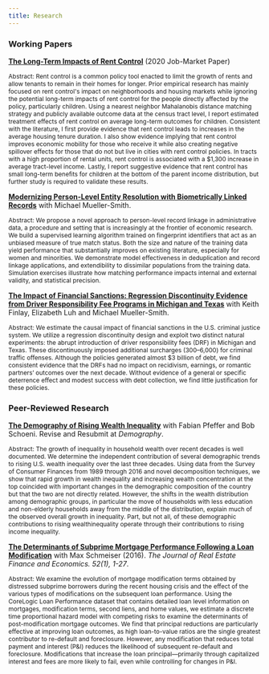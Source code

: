 ```yaml
---
title: Research
---
```


### Working Papers

[**The Long-Term Impacts of Rent Control**](gross_matthew_JMP.pdf) (2020 Job-Market Paper)  

<span style="font-size: 12px"> Abstract: Rent control is a common policy tool enacted to limit the growth of rents and allow tenants to remain in their homes for longer. Prior     empirical research has mainly focused on rent control's impact on neighborhoods and housing markets while ignoring the potential long-term impacts of rent control for the people   directly affected by the policy, particularly children. Using a nearest neighbor Mahalanobis distance matching strategy and publicly available outcome data at the census tract   level, I report estimated treatment effects of rent control on average long-term outcomes for children. Consistent with the literature, I first provide evidence that rent control leads to increases in the average housing tenure duration. I also show evidence implying that rent control improves economic mobility for those who receive it while also creating negative spillover effects for those that do not but live in cities with rent control policies. In tracts with a high proportion of rental units, rent control is associated with a $1,300 increase in average tract-level income. Lastly, I report suggestive evidence that rent control has small long-term benefits for children at the bottom of the parent income distribution, but further study is required to validate these results. </span>

[**Modernizing Person-Level Entity Resolution with Biometrically Linked Records**](entity_resolution_20210628.pdf) with Michael Mueller-Smith.

<span style="font-size: 12px"> Abstract: We propose a novel approach to person-level record linkage in administrative data, a procedure and setting that is increasingly at the frontier of economic research. We build a supervised learning algorithm trained on fingerprint identifiers that act as an unbiased measure of true match status. Both the size and nature of the training data yield performance that substantially improves on existing literature, especially for women and minorities. We demonstrate model effectiveness in deduplication and record linkage applications, and extendibility to dissimilar populations from the training data. Simulation exercises illustrate how matching performance impacts internal and external validity, and statistical precision. </span>

[**The Impact of Financial Sanctions: Regression Discontinuity Evidence from Driver Responsibility Fee Programs in Michigan and Texas**](gross_financial_sanctions.pdf) with Keith Finlay, Elizabeth Luh and Michael Mueller-Smith.

<span style="font-size: 12px"> Abstract: We estimate the causal impact of financial sanctions in the U.S. criminal justice system. We utilize a regression discontinuity design and exploit two distinct natural experiments: the abrupt introduction of driver responsibility fees (DRF) in Michigan and Texas. These discontinuously imposed additional surcharges ($300–$6,000) for criminal traffic offenses. Although the policies generated almost $3 billion of debt, we find consistent evidence that the DRFs had no impact on recidivism, earnings, or romantic partners’ outcomes over the next decade. Without evidence of a general or specific deterrence effect and modest success with debt collection, we find little justification for these policies.
  
### Peer-Reviewed Research

[**The Demography of Rising Wealth Inequality**](http://theinequalitylab.com/wp-content/uploads/PfefferGrossSchoeni_DP-2019-1.pdf) with Fabian Pfeffer and Bob Schoeni. Revise and Resubmit at *Demography*.

<span style="font-size: 12px"> Abstract: The growth of inequality  in household wealth  over  recent  decades  is  well documented. We determine the independent contribution of several demographic trends  to rising U.S. wealth  inequality  over  the  last  three  decades.  Using  data from  the  Survey  of  Consumer  Finances  from  1989  through  2016  and  novel decomposition techniques,  we  show  that rapid  growth  in  wealth  inequality  and increasing wealth concentration at the top coincided with important changes in the  demographic  composition  of the  country but  that  the  two  are  not  directly related.  However,  the shifts  in  the  wealth  distribution  among demographic groups, in particular the move of households with less education and non-elderly households  away  from  the  middle  of  the  distribution, explain much  of  the observed overall growth  in  inequality. Part,  but  not  all,  of  these  demographic contributions  to  rising  wealthinequality  operate through  their  contributions to rising income inequality. </span>

[**The Determinants of Subprime Mortgage Performance Following a Loan Modification**](https://www.urban.org/sites/default/files/2015/08/10/schmeiser_and_gross_jrefe_2016.pdf) with Max Schmeiser (2016).   *The Journal of Real Estate Finance and Economics. 52(1), 1-27*.

<span style="font-size: 12px"> Abstract: We examine the evolution of mortgage modification terms obtained by distressed subprime borrowers during the recent housing crisis and the effect of the various types of modifications on the subsequent loan performance. Using the CoreLogic Loan Performance dataset that contains detailed loan level information on mortgages, modification terms, second liens, and home values, we estimate a discrete time proportional hazard model with competing risks to examine the determinants of post-modification mortgage outcomes. We find that principal reductions are particularly effective at improving loan outcomes, as high loan-to-value ratios are the single greatest contributor to re-default and foreclosure. However, any modification that reduces total payment and interest (P&I) reduces the likelihood of subsequent re-default and foreclosure. Modifications that increase the loan principal—primarily through capitalized interest and fees are more likely to fail, even while controlling for changes in P&I. </span>



